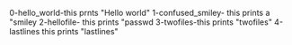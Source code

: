 0-hello_world-this prnts "Hello world"
1-confused_smiley- this prints a "smiley
2-hellofile- this prints "passwd
3-twofiles-this prints "twofiles"
4-lastlines this prints "lastlines"
